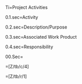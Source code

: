 Ti=Project Activities

0.1.sec=Activity

0.2.sec=Description/Purpose

0.3.sec=Associated Work Product
	
0.4.sec=Responsibility

00.Sec=</i>

=[Z/tb/c/4]

=[Z/tb/r/1]
